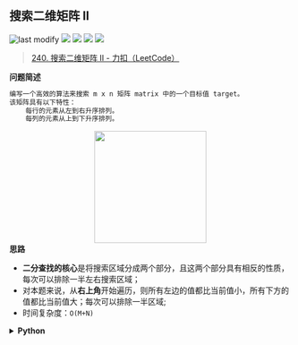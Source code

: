 ## 搜索二维矩阵 II
<!--START_SECTION:badge-->

![last modify](https://img.shields.io/static/v1?label=last%20modify&message=2023-05-31%2004%3A18%3A11&color=yellowgreen&style=flat-square)
[![](https://img.shields.io/static/v1?label=&message=%E4%B8%AD%E7%AD%89&color=yellow&style=flat-square)](../../../README.md#中等)
[![](https://img.shields.io/static/v1?label=&message=LeetCode&color=green&style=flat-square)](../../../README.md#leetcode)
[![](https://img.shields.io/static/v1?label=&message=%E4%BA%8C%E5%88%86%E6%9F%A5%E6%89%BE&color=blue&style=flat-square)](../../../README.md#二分查找)
[![](https://img.shields.io/static/v1?label=&message=%E7%83%AD%E9%97%A8&color=blue&style=flat-square)](../../../README.md#热门)

<!--END_SECTION:badge-->
<!--info
tags: [二分查找, 热门]
source: LeetCode
level: 中等
number: '0240'
name: 搜索二维矩阵 II
companies: [Shopee]
-->

> [240. 搜索二维矩阵 II - 力扣（LeetCode）](https://leetcode.cn/problems/search-a-2d-matrix-ii/)

<summary><b>问题简述</b></summary>

```txt
编写一个高效的算法来搜索 m x n 矩阵 matrix 中的一个目标值 target。
该矩阵具有以下特性：
    每行的元素从左到右升序排列。
    每列的元素从上到下升序排列。
```

<div align="center"><img src="../../../_assets/searchgrid2.jpeg" height="200" /></div> 


<summary><b>思路</b></summary>

- **二分查找的核心**是将搜索区域分成两个部分，且这两个部分具有相反的性质，每次可以排除一半左右搜索区域；
- 对本题来说，从**右上角**开始遍历，则所有左边的值都比当前值小，所有下方的值都比当前值大；每次可以排除一半区域;
- 时间复杂度：`O(M+N)`

<details><summary><b>Python</b></summary>

```python
class Solution:
    def searchMatrix(self, matrix: List[List[int]], target: int) -> bool:
        m, n = len(matrix), len(matrix[0])
        i, j = 0, n - 1
        while i < m and j >= 0:
            if matrix[i][j] == target:
                return True
            elif matrix[i][j] > target:  # 比当前值大，横向往左进一格
                j -= 1
            else:  # matrix[i][j] < target 比当前值小，纵向往下进一格
                i += 1
        return False
```

</details>